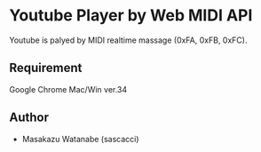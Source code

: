 # Youtube Player by Web MIDI API

  Youtube is palyed by MIDI realtime massage (0xFA, 0xFB, 0xFC).

## Requirement

  Google Chrome Mac/Win ver.34

## Author

  - Masakazu Watanabe (sascacci)